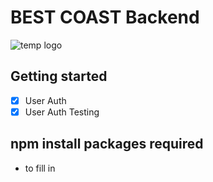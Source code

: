 # BEST COAST Backend
![temp logo](https://user-images.githubusercontent.com/34497456/41249235-67cc9a62-6d68-11e8-9fa7-2c1033976ef9.png)


## Getting started
- [x] User Auth
- [x] User Auth Testing

## npm install packages required
* to fill in

